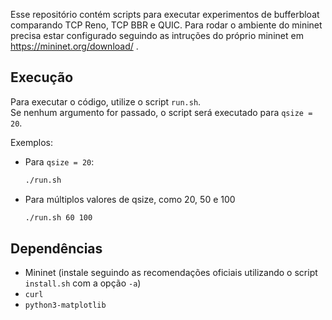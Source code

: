 Esse repositório contém scripts para executar experimentos de bufferbloat comparando TCP Reno, TCP BBR e QUIC. Para rodar o ambiente do mininet precisa estar configurado seguindo as intruções do próprio mininet em https://mininet.org/download/ .

## Execução
Para executar o código, utilize o script `run.sh`.  
Se nenhum argumento for passado, o script será executado para `qsize = 20`.  

Exemplos:
- Para `qsize = 20`:  
  ```bash
  ./run.sh
  ```
- Para múltiplos valores de qsize, como 20, 50 e 100


  ```bash
  ./run.sh 60 100
  ```
  
## Dependências
   - Mininet (instale seguindo as recomendações oficiais utilizando o script `install.sh` com a opção `-a`)
   - `curl` 
   - `python3-matplotlib`
